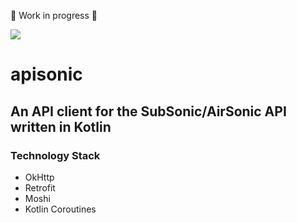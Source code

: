 🚧 Work in progress 🚧

![](https://github.com/henningBunk/apisonic/workflows/Unit%20Tests/badge.svg)

# apisonic
## An API client for the SubSonic/AirSonic API written in Kotlin

### Technology Stack

* OkHttp
* Retrofit
* Moshi
* Kotlin Coroutines 
